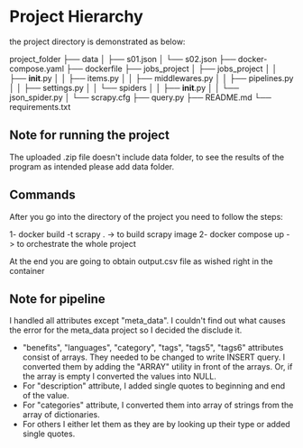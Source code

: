 # Project Hierarchy

the project directory is demonstrated as below: 

project_folder
├── data
│   ├── s01.json
│   └── s02.json
├── docker-compose.yaml
├── dockerfile
├── jobs_project
│   ├── jobs_project
│   │   ├── __init__.py
│   │   ├── items.py
│   │   ├── middlewares.py
│   │   ├── pipelines.py
│   │   ├── settings.py
│   │   └── spiders
│   │   	├── __init__.py
│   │   	└── json_spider.py
│   └── scrapy.cfg
├── query.py
├── README.md
└── requirements.txt

## Note for running the project
The uploaded .zip file doesn't include data folder,
to see the results of the program as intended
please add data folder.


## Commands
After you go into the directory of the project you need to follow the steps:

1- docker build -t scrapy . -> to build scrapy image
2- docker compose up -> to orchestrate the whole project

At the end you are going to obtain output.csv file as wished right in the container

## Note for pipeline
I handled all attributes except "meta_data". I couldn't find out what causes the error for the meta_data project so I decided the disclude it.

* "benefits", "languages", "category", "tags", "tags5", "tags6" attributes consist of arrays. They needed to be changed to write INSERT query. I converted them by adding the "ARRAY" utility in front of the arrays. Or, if the array is empty I converted the values into NULL.
* For "description" attribute, I added single quotes to beginning and end of the value.
* For "categories" attribute, I converted them into array of strings from the array of dictionaries.
* For others I either let them as they are by looking up their type or added single quotes.